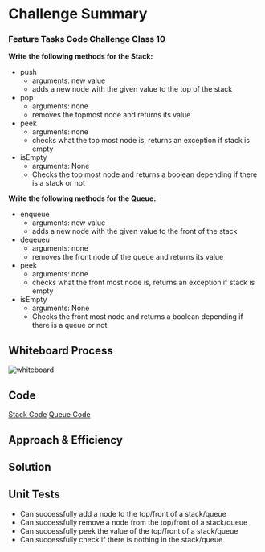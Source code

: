 
# Challenge Summary
<!-- Description of the challenge -->
### Feature Tasks Code Challenge Class 10
**Write the following methods for the Stack:**

- push
    - arguments: new value
    - adds a new node with the given value to the top of the stack
- pop
    - arguments: none
    - removes the topmost node and returns its value
- peek
    - arguments: none
    - checks what the top most node is, returns an exception if stack is empty
- isEmpty
    - arguments: None
    - Checks the top most node and returns a boolean depending if there is a stack or not

**Write the following methods for the Queue:**

- enqueue
    - arguments: new value
    - adds a new node with the given value to the front of the stack
- deqeueu
    - arguments: none
    - removes the front node of the queue and returns its value
- peek
    - arguments: none
    - checks what the front most node is, returns an exception if stack is empty
- isEmpty
    - arguments: None
    - Checks the front most node and returns a boolean depending if there is a queue or not


## Whiteboard Process
<!-- Embedded whiteboard image -->

![whiteboard](#)

## Code
[Stack Code](./stack.py)
[Queue Code](./queue.py)

## Approach & Efficiency
<!-- What approach did you take? Why? What is the Big O space/time for this approach? -->


## Solution
<!-- Show how to run your code, and examples of it in action -->


## Unit Tests
- Can successfully add a node to the top/front of a stack/queue
- Can successfully remove a node from the top/front of a stack/queue  
- Can successfully peek the value of the top/front of a stack/queue
- Can successfully check if there is nothing in the stack/queue  